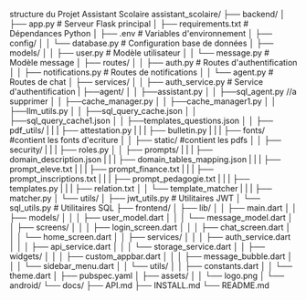 structure du Projet Assistant Scolaire
assistant_scolaire/
├── backend/
│   ├── app.py                    # Serveur Flask principal
│   ├── requirements.txt          # Dépendances Python
│   ├── .env                      # Variables d'environnement
│   ├── config/
│   │   └── database.py           # Configuration base de données
│   ├── models/
│   │   ├── user.py               # Modèle utilisateur
│   │   └── message.py            # Modèle message
│   ├── routes/
│   │   ├── auth.py               # Routes d'authentification
│   │   ├── notifications.py      # Routes de notifications
│   │   └── agent.py               # Routes de chat
│   ├── services/
│   │   ├── auth_service.py       # Service d'authentification
|   ├──agent/
│   │   ├──assistant.py
│   │   ├──sql_agent.py //a supprimer
│   │   ├──cache_manager.py
│   │   ├──cache_manager1.py
│   │   ├──llm_utils.py
│   │   ├──sql_query_cache.json
│   │   ├──sql_query_cache1.json
│   │   ├──templates_questions.json
│   │   ├── pdf_utils/
|   |   |   ├── attestation.py
|   |   |   ├── bulletin.py
|   |   |   ├── fonts/ #contient les fonts d'ecriture 
│   │   ├── static/ #contient les pdfs 
│   │   ├── security/
|   |   |   ├── roles.py
│   │   ├── prompts/
|   |   |   ├── domain_description.json
|   |   |   ├── domain_tables_mapping.json
|   |   |   ├── prompt_eleve.txt
|   |   |   ├── prompt_finance.txt
|   |   |   ├── prompt_inscriptions.txt
|   |   |   ├── prompt_pedagogie.txt
|   |   |   ├── templates.py
|   |   |   ├── relation.txt
│   │   └── template_matcher
|   |   |   ├── matcher.py
│   └── utils/
│       ├── jwt_utils.py          # Utilitaires JWT
│       └── sql_utils.py          # Utilitaires SQL
├── frontend/
│   ├── lib/
│   │   ├── main.dart
│   │   ├── models/
│   │   │   ├── user_model.dart
│   │   │   └── message_model.dart
│   │   ├── screens/
│   │   │   ├── login_screen.dart
│   │   │   ├── chat_screen.dart
│   │   │   └── home_screen.dart
│   │   ├── services/
│   │   │   ├── auth_service.dart
│   │   │   ├── api_service.dart
│   │   │   └── storage_service.dart
│   │   ├── widgets/
│   │   │   ├── custom_appbar.dart
│   │   │   ├── message_bubble.dart
│   │   │   └── sidebar_menu.dart
│   │   └── utils/
│   │       ├── constants.dart
│   │       └── theme.dart
│   ├── pubspec.yaml
│   ├── assets/
│   │   └── logo.png
│   └── android/
└── docs/
    ├── API.md
    ├── INSTALL.md
    └── README.md